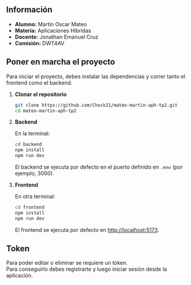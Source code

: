 ## Información

- **Alumno:** Martín Oscar Mateo  
- **Materia:** Aplicaciones Híbridas  
- **Docente:** Jonathan Emanuel Cruz  
- **Comisión:** DWT4AV

## Poner en marcha el proyecto

Para iniciar el proyecto, debes instalar las dependencias y correr tanto el frontend como el backend.

1. **Clonar el repositorio**

    ```bash
    git clone https://github.com/Chock21/mateo-martin-aph-tp2.git
    cd mateo-martin-aph-tp2
    ```

2. **Backend**

    En la terminal:

    ```bash
    cd backend
    npm install
    npm run dev
    ```
    El backend se ejecuta por defecto en el puerto definido en `.env` (por ejemplo, 3000).

3. **Frontend**

    En otra terminal:

    ```bash
    cd frontend
    npm install
    npm run dev
    ```
    El frontend se ejecuta por defecto en [http://localhost:5173](http://localhost:5173).

## Token

Para poder editar o eliminar se requiere un token.  
Para conseguirlo debes registrarte y luego iniciar sesión desde la aplicación.
